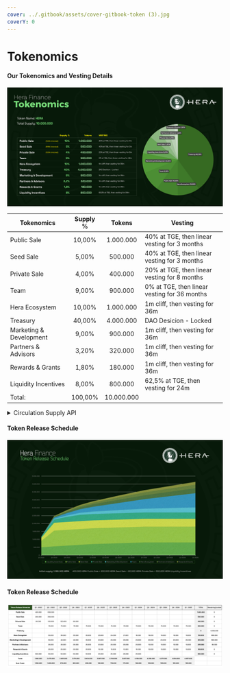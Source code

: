```yaml
---
cover: ../.gitbook/assets/cover-gitbook-token (3).jpg
coverY: 0
---
```


# Tokenomics

#### Our Tokenomics and Vesting Details <a href="#our-tokenomics-and-vesting-details" id="our-tokenomics-and-vesting-details"></a>

![Hera Finance Tokenomics - Updated : "31.12.2022"](../.gitbook/assets/tokenomics-unlocked-03022023.jpg)



| Tokenomics              | Supply % |   Tokens   | Vesting                                      |
| ----------------------- | :------: | :--------: | -------------------------------------------- |
| Public Sale             |  10,00%  |  1.000.000 | 40% at TGE, then linear vesting for 3 months |
| Seed Sale               |   5,00%  |   500.000  | 40% at TGE, then linear vesting for 3 months |
| Private Sale            |   4,00%  |   400.000  | 20% at TGE, then linear vesting for 8 months |
| Team                    |   9,00%  |   900.000  | 0% at TGE, then linear vesting for 36 months |
| Hera Ecosystem          |  10,00%  |  1.000.000 | 1m cliff, then vesting for 36m               |
| Treasury                |  40,00%  |  4.000.000 | DAO Desicion - Locked                        |
| Marketing & Development |   9,00%  |   900.000  | 1m cliff, then vesting for 36m               |
| Partners & Advisors     |   3,20%  |   320.000  | 1m cliff, then vesting for 36m               |
| Rewards & Grants        |   1,80%  |   180.000  | 1m cliff, then vesting for 36m               |
| Liquidity Incentives    |   8,00%  |   800.000  | 62,5% at TGE, then vesting for 24m           |
| Total:                  |  100,00% | 10.000.000 |                                              |

<details>

<summary>Circulation Supply API</summary>

URL: [https://supply.hera.finance/v1.0/supply/circulation](https://supply.hera.finance/v1.0/supply/circulation)

</details>

#### Token Release Schedule

![Hera - Token Release Schedule](../.gitbook/assets/TokenReleaseSchedule.jpg)

#### Token Release Schedule

![](../.gitbook/assets/sheet-release.jpg)
